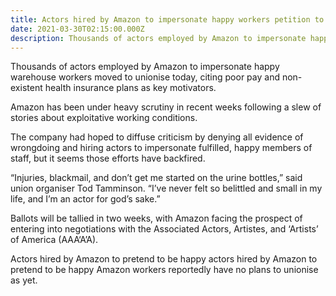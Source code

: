 ```yaml
---
title: Actors hired by Amazon to impersonate happy workers petition to form union
date: 2021-03-30T02:15:00.000Z
description: Thousands of actors employed by Amazon to impersonate happy warehouse workers moved to unionise today, citing poor pay and non-existent health insurance plans as key motivators.
---
```


Thousands of actors employed by Amazon to impersonate happy warehouse workers moved to unionise today, citing poor pay and non-existent health insurance plans as key motivators.

Amazon has been under heavy scrutiny in recent weeks following a slew of stories about exploitative working conditions.

The company had hoped to diffuse criticism by denying all evidence of wrongdoing and hiring actors to impersonate fulfilled, happy members of staff, but it seems those efforts have backfired.

“Injuries, blackmail, and don’t get me started on the urine bottles,” said union organiser Tod Tamminson. “I’ve never felt so belittled and small in my life, and I’m an actor for god’s sake.”

Ballots will be tallied in two weeks, with Amazon facing the prospect of entering into negotiations with the Associated Actors, Artistes, and ‘Artists’ of America (AAA‘A’A).

Actors hired by Amazon to pretend to be happy actors hired by Amazon to pretend to be happy Amazon workers reportedly have no plans to unionise as yet.

